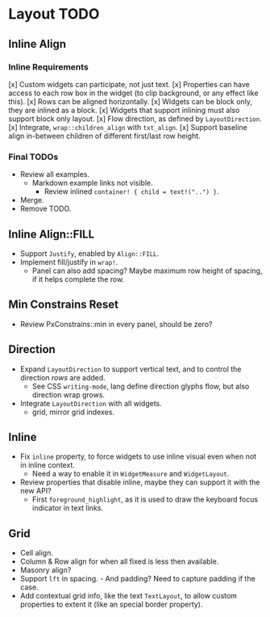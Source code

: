 # Layout TODO

## Inline Align

### Inline Requirements

[x] Custom widgets can participate, not just text.
[x] Properties can have access to each row box in the widget (to clip background, or any effect like this).
[x] Rows can be aligned horizontally.
[x] Widgets can be block only, they are inlined as a block.
[x] Widgets that support inlining must also support block only layout.
[x] Flow direction, as defined by `LayoutDirection`.
[x] Integrate, `wrap::children_align` with `txt_align`.
[x] Support baseline align in-between children of different first/last row height.

### Final TODOs

* Review all examples.
  - Markdown example links not visible.
    - Review inlined `container! { child = text!("..") }`.
* Merge.
* Remove TODO.

## Inline Align::FILL

* Support `Justify`, enabled by `Align::FILL`.
* Implement fill/justify in `wrap!`.
  - Panel can also add spacing? Maybe maximum row height of spacing, if it helps complete the row.

## Min Constrains Reset

* Review PxConstrains::min in every panel, should be zero? 

## Direction

* Expand `LayoutDirection` to support vertical text, and to control the direction *rows* are added.
  - See CSS `writing-mode`, lang define direction glyphs flow, but also direction wrap grows.
* Integrate `LayoutDirection` with all widgets.
  - grid, mirror grid indexes.

## Inline

* Fix `inline` property, to force widgets to use inline visual even when not in inline context.
  - Need a way to enable it in `WidgetMeasure` and `WidgetLayout`.
* Review properties that disable inline, maybe they can support it with the new API?
  - First `foreground_highlight`, as it is used to draw the keyboard focus indicator in text links.

## Grid 

* Cell align.
* Column & Row align for when all fixed is less then available.
* Masonry align?
* Support `lft` in spacing.
        - And padding? Need to capture padding if the case.
* Add contextual grid info, like the text `TextLayout`, to allow custom properties to extent it (like an special border property).